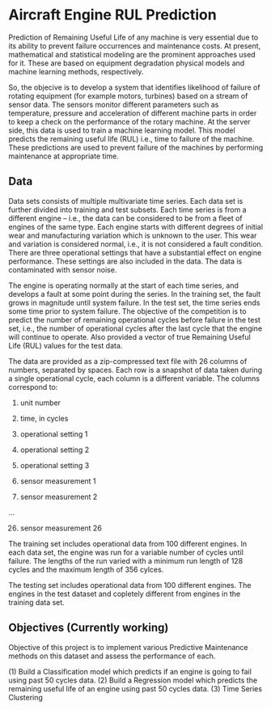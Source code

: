 # Aircraft Engine RUL Prediction
Prediction of Remaining Useful Life of any machine is very essential due to its ability to prevent failure occurrences and maintenance costs. At present, mathematical and statistical modeling are the prominent approaches used for it. These are based on equipment degradation physical models and machine learning methods, respectively.

So, the objecive is to develop a system that identifies likelihood of failure of rotating equipment (for example motors, turbines) based on a stream of sensor data. The sensors monitor different parameters such as temperature, pressure and acceleration of different machine parts in order to keep a check on the performance of the rotary machine. At the server side, this data is used to train a machine learning model. This model predicts the remaining useful life (RUL) i.e., time to failure of the machine. These predictions are used to prevent failure of the machines by performing maintenance at appropriate time.

## Data
Data sets consists of multiple multivariate time series. Each data set is further divided into training and test subsets. Each time series is from a different engine – i.e., the data can be considered to be from a fleet of engines of the same type. Each engine starts with different degrees of initial wear and manufacturing variation which is unknown to the user. This wear and variation is considered normal, i.e., it is not considered a fault condition. There are three operational settings that have a substantial effect on engine performance. These settings are also included in the data. The data is contaminated with sensor noise.

The engine is operating normally at the start of each time series, and develops a fault at some point during the series. In the training set, the fault grows in magnitude until system failure. In the test set, the time series ends some time prior to system failure. The objective of the competition is to predict the number of remaining operational cycles before failure in the test set, i.e., the number of operational cycles after the last cycle that the engine will continue to operate. Also provided a vector of true Remaining Useful Life (RUL) values for the test data.

The data are provided as a zip-compressed text file with 26 columns of numbers, separated by spaces. Each row is a snapshot of data taken during a single operational cycle, each column is a different variable. The columns correspond to:

1) unit number

2) time, in cycles

3) operational setting 1

4) operational setting 2

5) operational setting 3

6) sensor measurement 1

7) sensor measurement 2

...

26) sensor measurement 26

The training set includes operational data from 100 different engines. In each data set, the engine was run for a variable number of cycles until failure. The lengths of the run varied with a minimum run length of 128 cycles and the maximum length of 356 cylces.

The testing set includes operational data from 100 different engines. The engines in the test dataset and copletely different from engines in the training data set.

## Objectives (Currently working)
Objective of this project is to implement various Predictive Maintenance methods on this dataset and assess the performance of each.

(1) Build a Classification model which predicts if an engine is going to fail using past 50 cycles data.
(2) Build a Regression model which predicts the remaining useful life of an engine using past 50 cycles data.
(3) Time Series Clustering
